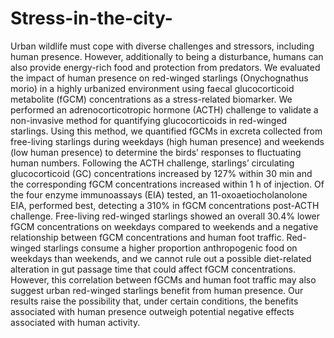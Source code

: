 # Stress-in-the-city-

Urban wildlife must cope with diverse challenges and stressors, including human presence. However, additionally to being a disturbance, humans can also provide energy-rich food and protection from predators. We evaluated the impact of human presence on red-winged starlings (Onychognathus morio) in a highly urbanized environment using faecal glucocorticoid metabolite (fGCM) concentrations as a stress-related biomarker. We performed an adrenocorticotropic hormone (ACTH) challenge to validate a non-invasive method for quantifying glucocorticoids in red-winged starlings. Using this method, we quantified fGCMs in excreta collected from free-living starlings during weekdays (high human presence) and weekends (low human presence) to determine the birds’ responses to fluctuating human numbers. Following the ACTH challenge, starlings’ circulating glucocorticoid (GC) concentrations increased by 127% within 30 min and the corresponding fGCM concentrations increased within 1 h of injection. Of the four enzyme immunoassays (EIA) tested, an 11-oxoaetiocholanolone EIA, performed best, detecting a 310% in fGCM concentrations post-ACTH challenge. Free-living red-winged starlings showed an overall 30.4% lower fGCM concentrations on weekdays compared to weekends and a negative relationship between fGCM concentrations and human foot traffic. Red-winged starlings consume a higher proportion anthropogenic food on weekdays than weekends, and we cannot rule out a possible diet-related alteration in gut passage time that could affect fGCM concentrations. However, this correlation between fGCMs and human foot traffic may also suggest urban red-winged starlings benefit from human presence. Our results raise the possibility that, under certain conditions, the benefits associated with human presence outweigh potential negative effects associated with human activity.
